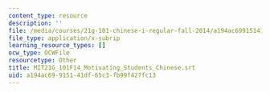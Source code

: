 ```yaml
---
content_type: resource
description: ''
file: /media/courses/21g-101-chinese-i-regular-fall-2014/a194ac69915141df65c3fb99f427fc13_MIT21G_101F14_Motivating_Students_Chinese.srt
file_type: application/x-subrip
learning_resource_types: []
ocw_type: OCWFile
resourcetype: Other
title: MIT21G_101F14_Motivating_Students_Chinese.srt
uid: a194ac69-9151-41df-65c3-fb99f427fc13
---
```

